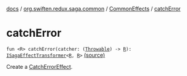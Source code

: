 [docs](../../index.md) / [org.swiften.redux.saga.common](../index.md) / [CommonEffects](index.md) / [catchError](./catch-error.md)

# catchError

`fun <R> catchError(catcher: (`[`Throwable`](https://kotlinlang.org/api/latest/jvm/stdlib/kotlin/-throwable/index.html)`) -> `[`R`](catch-error.md#R)`): `[`ISagaEffectTransformer`](../-i-saga-effect-transformer.md)`<`[`R`](catch-error.md#R)`, `[`R`](catch-error.md#R)`>` [(source)](https://github.com/protoman92/KotlinRedux/tree/master/common/common-saga/src/main/kotlin/org/swiften/redux/saga/common/CommonEffects.kt#L26)

Create a [CatchErrorEffect](../-catch-error-effect/index.md).

